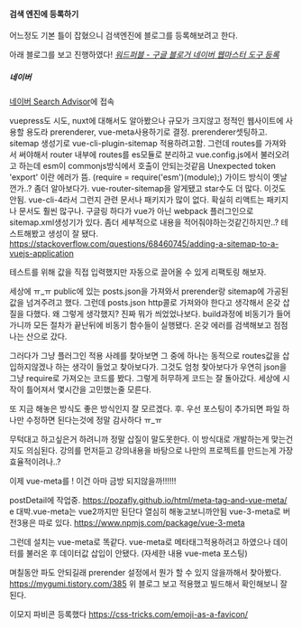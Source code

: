 

#### 검색 엔진에 등록하기
어느정도 기본 틀이 잡혔으니 검색엔진에 블로그를 등록해보려고 한다.

아래 블로그를 보고 진행하였다!
<cite>[워드퍼블 - 구글 블로거 네이버 웹마스터 도구 등록](https://wordpubl.com/%EA%B5%AC%EA%B8%80-%EB%B8%94%EB%A1%9C%EA%B1%B0-%EB%84%A4%EC%9D%B4%EB%B2%84-%EC%9B%B9%EB%A7%88%EC%8A%A4%ED%84%B0-%EB%8F%84%EA%B5%AC-%EB%93%B1%EB%A1%9D/)</cite>

##### 네이버
[네이버 Search Advisor](https://searchadvisor.naver.com/)에 접속


vuepress도 시도, nuxt에 대해서도 알아봤으나
규모가 크지않고 정적인 웹사이트에 사용할 용도라 prerenderer, vue-meta사용하기로 결정.
prerenderer셋팅하고.
sitemap 생성기로 vue-cli-plugin-sitemap 적용하려고함.
그런데 routes를 가져와서 써야해서
router 내부에 routes를 es모듈로 분리하고
vue.config.js에서 불러오려고 하는데 esm이 commonjs방식에서 호출이 안되는것같음 
Unexpected token 'export' 이란 에러가 뜸. (require = require('esm')(module);)
가이드 방식이 옛날껀가..?
좀더 알아보다가. vue-router-sitemap을 알게됐고 star수도 더 많다.
이것도 안됨.
vue-cli-4라서 그런지 관련 문서나 패키지가 많이 없다.
확실히 리액트는 패키지나 문서도 훨씬 많구나.
구글링 하다가 vue가 아닌 webpack 플러그인으로 sitemap.xml생성기가 있다. 좀더 세부적으로 내용을 적어줘야하는것같긴하지만..?
테스트해봤고 생성이 잘 됐다.
https://stackoverflow.com/questions/68460745/adding-a-sitemap-to-a-vuejs-application

테스트를 위해 값을 직접 입력했지만 자동으로 끌어올 수 있게 리팩토링 해보자.

세상에 ㅠ_ㅠ
public에 있는 posts.json을 가져와서 prerender랑 sitemap에 가공된 값을 넘겨주려고 했다.
그런데 posts.json http콜로 가져와야 한다고 생각해서 온갖 삽질을 다했다.
왜 그렇게 생각했지? 진짜 뭐가 씌었었나보다.
build과정에 비동기가 들어가니까 모든 절차가 끝난뒤에 비동기 함수들이 실행됐다.
온갖 에러를 검색해보고 점점 나는 산으로 갔다.

그러다가 그냥 플러그인 적용 사례를 찾아보면 그 중에 하나는 동적으로 routes값을 삽입하지않겠나 하는 생각이 들었고 찾아보다가. 그것도 엄청 찾아보다가
우연히 json을 그냥 require로 가져오는 코드를 봤다.
그렇게 허무하게 코드는 잘 돌아갔다.
세상에 시작이 틀어져서 몇시간을 고민했는줄 모른다.

또 지금 해놓은 방식도 좋은 방식인지 잘 모르겠다.
후. 우선 포스팅이 추가되면 파일 하나만 수정하면 된다는것에 정말 감사하다 ㅠ_ㅠ


무턱대고 하고싶은거 하려니까 정말 삽질이 말도못한다.
이 방식대로 개발하는게 맞는건지도 의심된다.
강의를 먼저듣고 강의내용을 바탕으로 나만의 프로젝트를 만드는게 가장 효율적이려나..?

이제 vue-meta를 ! 이건 아마 금방 되지않을까!!!!!!

postDetail에 작업중.
https://pozafly.github.io/html/meta-tag-and-vue-meta/
e
대박.vue-meta는 vue2까지만 된단다 열심히 해놓고보니까안됨
vue-3-meta로 버전3용은 따로 있다.
https://www.npmjs.com/package/vue-3-meta

그런데 설치는 vue-meta로 똑같다.
vue-meta로 메타태그적용하려고 하였으나 데이터를 불러온 후 데이터값 삽입이 안됐다.
(자세한 내용 vue-meta 포스팅)

며칠동안 파도 안되길래 prerender 설정에서 뭔가 할 수 있지 않을까해서 찾아봤다.
https://mygumi.tistory.com/385
위 블로그 보고 적용했고 빌드해서 확인해보니 잘된다.

이모지 파비콘 등록했다
https://css-tricks.com/emoji-as-a-favicon/